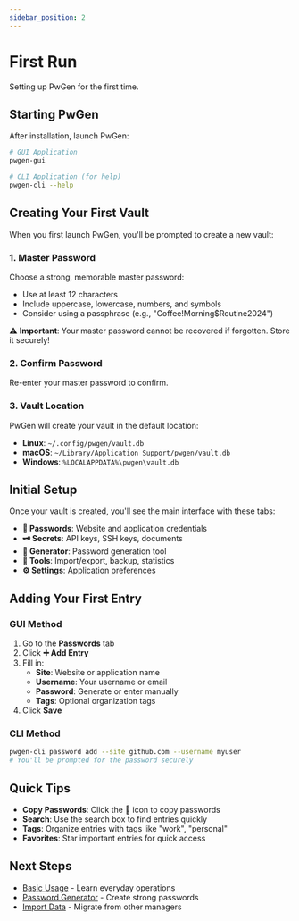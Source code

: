 ```yaml
---
sidebar_position: 2
---
```


# First Run

Setting up PwGen for the first time.

## Starting PwGen

After installation, launch PwGen:

```bash
# GUI Application
pwgen-gui

# CLI Application (for help)
pwgen-cli --help
```

## Creating Your First Vault

When you first launch PwGen, you'll be prompted to create a new vault:

### 1. Master Password

Choose a strong, memorable master password:
- Use at least 12 characters
- Include uppercase, lowercase, numbers, and symbols
- Consider using a passphrase (e.g., "Coffee!Morning$Routine2024")

⚠️ **Important**: Your master password cannot be recovered if forgotten. Store it securely!

### 2. Confirm Password

Re-enter your master password to confirm.

### 3. Vault Location

PwGen will create your vault in the default location:
- **Linux**: `~/.config/pwgen/vault.db`
- **macOS**: `~/Library/Application Support/pwgen/vault.db`
- **Windows**: `%LOCALAPPDATA%\pwgen\vault.db`

## Initial Setup

Once your vault is created, you'll see the main interface with these tabs:

- **🔑 Passwords**: Website and application credentials
- **🗝️ Secrets**: API keys, SSH keys, documents
- **🎲 Generator**: Password generation tool
- **🔧 Tools**: Import/export, backup, statistics
- **⚙️ Settings**: Application preferences

## Adding Your First Entry

### GUI Method

1. Go to the **Passwords** tab
2. Click **➕ Add Entry**
3. Fill in:
   - **Site**: Website or application name
   - **Username**: Your username or email
   - **Password**: Generate or enter manually
   - **Tags**: Optional organization tags
4. Click **Save**

### CLI Method

```bash
pwgen-cli password add --site github.com --username myuser
# You'll be prompted for the password securely
```

## Quick Tips

- **Copy Passwords**: Click the 🔑 icon to copy passwords
- **Search**: Use the search box to find entries quickly
- **Tags**: Organize entries with tags like "work", "personal"
- **Favorites**: Star important entries for quick access

## Next Steps

- [Basic Usage](basic-usage) - Learn everyday operations
- [Password Generator](../user-guide/generator) - Create strong passwords
- [Import Data](../user-guide/import-export) - Migrate from other managers